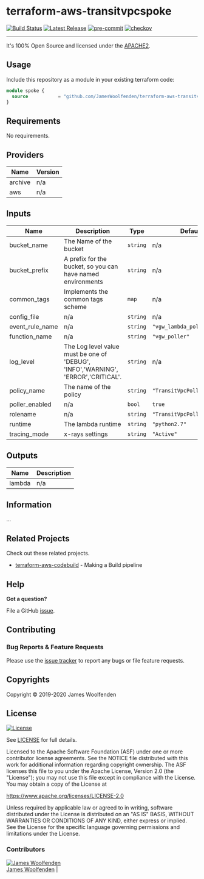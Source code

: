 # terraform-aws-transitvpcspoke

[![Build Status](https://api.github.com/JamesWoolfenden/terraform-aws-transitvpcspoke/workflows/Verify%20and%20Bump/badge.svg?branch=master)](https://github.com/JamesWoolfenden/terraform-aws-transitvpcspoke)
[![Latest Release](https://img.shields.io/github/release/JamesWoolfenden/terraform-aws-transitvpcspoke.svg)](https://github.com/JamesWoolfenden/terraform-aws-transitvpcspoke/releases/latest)
[![pre-commit](https://img.shields.io/badge/pre--commit-enabled-brightgreen?logo=pre-commit&logoColor=white)](https://github.com/pre-commit/pre-commit)
[![checkov](https://img.shields.io/badge/checkov-verified-brightgreen)](https://www.checkov.io/)

---

It's 100% Open Source and licensed under the [APACHE2](LICENSE).

## Usage

Include this repository as a module in your existing terraform code:

```terraform
module spoke {
  source           = "github.com/JamesWoolfenden/terraform-aws-transitvpcspoke"
}
```

<!-- BEGINNING OF PRE-COMMIT-TERRAFORM DOCS HOOK -->

## Requirements

No requirements.

## Providers

| Name    | Version |
| ------- | ------- |
| archive | n/a     |
| aws     | n/a     |

## Inputs

| Name            | Description                                                                       | Type     | Default                     | Required |
| --------------- | --------------------------------------------------------------------------------- | -------- | --------------------------- | :------: |
| bucket_name     | The Name of the bucket                                                            | `string` | n/a                         |   yes    |
| bucket_prefix   | A prefix for the bucket, so you can have named environments                       | `string` | n/a                         |   yes    |
| common_tags     | Implements the common tags scheme                                                 | `map`    | n/a                         |   yes    |
| config_file     | n/a                                                                               | `string` | n/a                         |   yes    |
| event_rule_name | n/a                                                                               | `string` | `"vgw_lambda_poller_event"` |    no    |
| function_name   | n/a                                                                               | `string` | `"vgw_poller"`              |    no    |
| log_level       | The Log level value must be one of 'DEBUG', 'INFO','WARNING', 'ERROR','CRITICAL'. | `string` | n/a                         |   yes    |
| policy_name     | The name of the policy                                                            | `string` | `"TransitVpcPollerPolicy"`  |    no    |
| poller_enabled  | n/a                                                                               | `bool`   | `true`                      |    no    |
| rolename        | n/a                                                                               | `string` | `"TransitVpcPollerRole"`    |    no    |
| runtime         | The lambda runtime                                                                | `string` | `"python2.7"`               |    no    |
| tracing_mode    | x-rays settings                                                                   | `string` | `"Active"`                  |    no    |

## Outputs

| Name   | Description |
| ------ | ----------- |
| lambda | n/a         |

<!-- END OF PRE-COMMIT-TERRAFORM DOCS HOOK -->

## Information

...

## Related Projects

Check out these related projects.

- [terraform-aws-codebuild](https://github.com/jameswoolfenden/terraform-aws-codebuild) - Making a Build pipeline

## Help

**Got a question?**

File a GitHub [issue](https://github.com/jameswoolfenden/terraform-aws-transitvpcspoke/issues).

## Contributing

### Bug Reports & Feature Requests

Please use the [issue tracker](https://github.com/jameswoolfenden/terraform-aws-transitvpcspoke/issues) to report any bugs or file feature requests.

## Copyrights

Copyright © 2019-2020 James Woolfenden

## License

[![License](https://img.shields.io/badge/License-Apache%202.0-blue.svg)](https://opensource.org/licenses/Apache-2.0)

See [LICENSE](LICENSE) for full details.

Licensed to the Apache Software Foundation (ASF) under one
or more contributor license agreements. See the NOTICE file
distributed with this work for additional information
regarding copyright ownership. The ASF licenses this file
to you under the Apache License, Version 2.0 (the
"License"); you may not use this file except in compliance
with the License. You may obtain a copy of the License at

<https://www.apache.org/licenses/LICENSE-2.0>

Unless required by applicable law or agreed to in writing,
software distributed under the License is distributed on an
"AS IS" BASIS, WITHOUT WARRANTIES OR CONDITIONS OF ANY
KIND, either express or implied. See the License for the
specific language governing permissions and limitations
under the License.

### Contributors

[![James Woolfenden][jameswoolfenden_avatar]][jameswoolfenden_homepage]<br/>[James Woolfenden][jameswoolfenden_homepage] |

[jameswoolfenden_homepage]: https://github.com/jameswoolfenden
[jameswoolfenden_avatar]: https://github.com/jameswoolfenden.png?size=150
[github]: https://github.com/jameswoolfenden
[linkedin]: https://www.linkedin.com/in/jameswoolfenden/
[twitter]: https://twitter.com/JimWoolfenden
[share_twitter]: https://twitter.com/intent/tweet/?text=terraform-aws-transitvpcspoke&url=https://github.com/jameswoolfenden/terraform-aws-transitvpcspoke
[share_linkedin]: https://www.linkedin.com/shareArticle?mini=true&title=terraform-aws-transitvpcspoke&url=https://github.com/jameswoolfenden/terraform-aws-transitvpcspoke
[share_reddit]: https://reddit.com/submit/?url=https://github.com/jameswoolfenden/terraform-aws-transitvpcspoke
[share_facebook]: https://facebook.com/sharer/sharer.php?u=https://github.com/jameswoolfenden/terraform-aws-transitvpcspoke
[share_email]: mailto:?subject=terraform-aws-transitvpcspoke&body=https://github.com/jameswoolfenden/terraform-aws-transitvpcspoke
